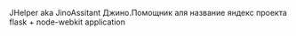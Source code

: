 JHelper aka JinoAssitant
Джино.Помощник аля название яндекс проекта
flask + node-webkit application

